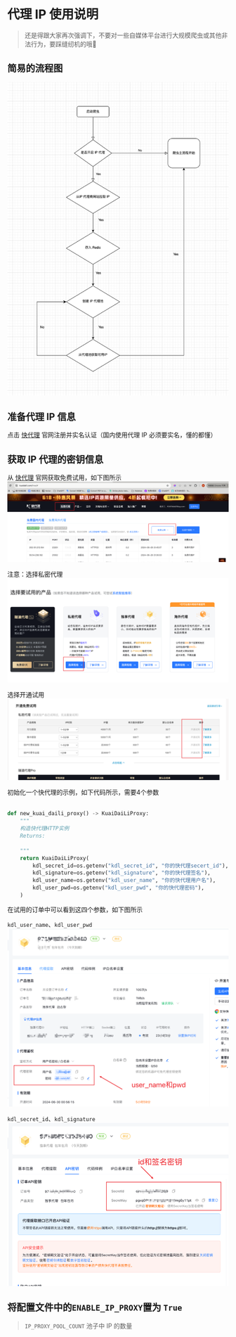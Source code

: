 # 代理 IP 使用说明
> 还是得跟大家再次强调下，不要对一些自媒体平台进行大规模爬虫或其他非法行为，要踩缝纫机的哦🤣

## 简易的流程图

![代理 IP 使用流程图](static/images/代理IP%20流程图.drawio.png)

## 准备代理 IP 信息
点击 <a href="https://www.kuaidaili.com/?ref=ldwkjqipvz6c">快代理</a> 官网注册并实名认证（国内使用代理 IP 必须要实名，懂的都懂）

## 获取 IP 代理的密钥信息
从 <a href="https://www.kuaidaili.com/?ref=ldwkjqipvz6c">快代理</a> 官网获取免费试用，如下图所示
![img.png](static/images/img.png)

注意：选择私密代理
![img_1.png](static/images/img_1.png)

选择开通试用
![img_2.png](static/images/img_2.png)

初始化一个快代理的示例，如下代码所示，需要4个参数

```python

def new_kuai_daili_proxy() -> KuaiDaiLiProxy:
    """
    构造快代理HTTP实例
    Returns:

    """
    return KuaiDaiLiProxy(
        kdl_secret_id=os.getenv("kdl_secret_id", "你的快代理secert_id"),
        kdl_signature=os.getenv("kdl_signature", "你的快代理签名"),
        kdl_user_name=os.getenv("kdl_user_name", "你的快代理用户名"),
        kdl_user_pwd=os.getenv("kdl_user_pwd", "你的快代理密码"),
    )

```
在试用的订单中可以看到这四个参数，如下图所示

`kdl_user_name`、`kdl_user_pwd`
![img_3.png](static/images/img_3.png)

`kdl_secret_id`、`kdl_signature`
![img_4.png](static/images/img_4.png)

## 将配置文件中的`ENABLE_IP_PROXY`置为 `True`
> `IP_PROXY_POOL_COUNT` 池子中 IP 的数量

